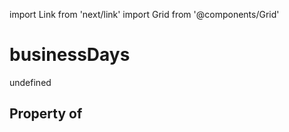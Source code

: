 import Link from 'next/link'
import Grid from '@components/Grid'

# businessDays

undefined

## Property of



